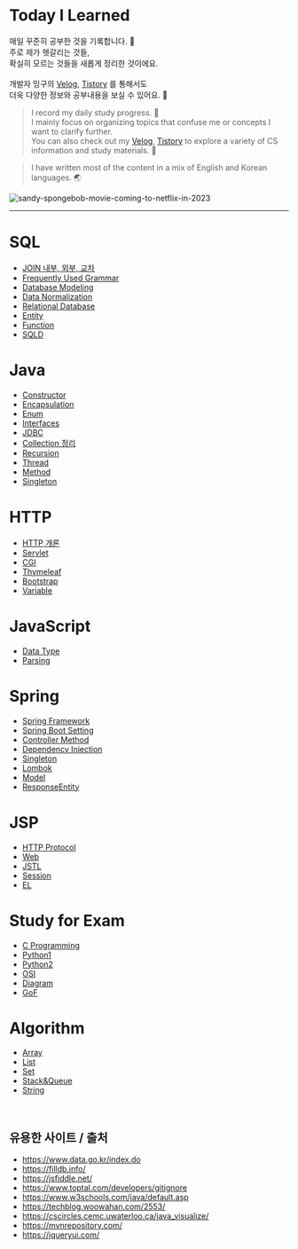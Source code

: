 # Today I Learned

매일 꾸준히 공부한 것을 기록합니다. 🌱 <br> 
주로 제가 헷갈리는 것들, <br> 
확실히 모르는 것들을 새롭게 정리한 것이에요.
<br> <br>
개발자 밍구의 [Velog](https://velog.io/@codingmingu), [Tistory](https://julie-mingu.tistory.com/) 를 통해서도 <br>
더욱 다양한 정보와 공부내용을 보실 수 있어요. 📖

>I record my daily study progress. 🌱 <br>
I mainly focus on organizing topics that confuse me or concepts I want to clarify further. <br> 
You can also check out my [Velog](https://velog.io/@codingmingu), [Tistory](https://julie-mingu.tistory.com/)  to explore a variety of CS information and study materials. 📖

> I have written most of the content in a mix of English and Korean languages. 🌏 

![sandy-spongebob-movie-coming-to-netflix-in-2023](https://github.com/julie-min/TIL/assets/130271406/ab4d59fc-a3e1-47d9-8a11-d7b6789e6ad6)

****
# SQL
- [JOIN 내부, 외부, 교차](SQL/3.%20JOIN.md)
- [Frequently Used Grammar](SQL/2.MySQL_grammar.md)
- [Database Modeling](SQL/4.%20Database%20Modeling.md)
- [Data Normalization](SQL/5.%20Data%20Normalization.md)
- [Relational Database](SQL/6.%20Relational%20Database.md)
- [Entity](SQL/Entity.md)
- [Function](SQL/Function.md)
- [SQLD](SQL/SQLD.md)

# Java
- [Constructor](Java/Constructor.md)
- [Encapsulation](Java/Encapsulation.md)
- [Enum](Java/Enum.md)
- [Interfaces](Java/Interface.md)
- [JDBC](Java/JDBC.md)
- [Collection 정리](Java/List_Array_Set.md)
- [Recursion](Java/Recursion.md)
- [Thread](Java/Thread.md)
- [Method](Java/Method.md)
- [Singleton](Java/Singleton.md)

# HTTP
- [HTTP 개론](Webapplication/HTTP.md)
- [Servlet](Webapplication/Servlet.md)
- [CGI](Webapplication/CGI.md)
- [Thymeleaf](Webapplication/Thymeleaf.md)
- [Bootstrap](JQuery/Bootstrap.md)
- [Variable](JQuery/variable.md)

# JavaScript
- [Data Type](JavaScript/DataType.mdDataType.md)
- [Parsing](JavaScript/JSONparsing.mdJSONparsing.md)

# Spring
- [Spring Framework](Spring/1.Spring%20Framework.md)
- [Spring Boot Setting](Spring/2.Spring%20Boot%20Setting.md)
- [Controller Method](Spring/3.%20Controller%20Method.md)
- [Dependency Injection](Spring/4.%20Dependency%20Injection.md)
- [Singleton](Spring/5.%20Singleton.md)
- [Lombok](Spring/Lombok.md)
- [Model](Spring/Model.md)
- [ResponseEntity](Spring/ResponseEntity.md)

# JSP
- [HTTP Protocol](JSP/HTTP_protocol.md)
- [Web](JSP/Web.md)
- [JSTL](JSTL.md)
- [Session](Session.md)
- [EL](EL.md)


# Study for Exam
- [C Programming](C_Programming/Exam_study.md)
- [Python1](Python/Exam_quiz.md)
- [Python2](Python/Exam_study.md)
- [OSI](Engineer_Information_Processing/OSI.md)
- [Diagram](Engineer_Information_Processing/Diagram.md)
- [GoF](Engineer_Information_Processing/GoF.md)

# Algorithm
- [Array](Array.md)
- [List](List.md)
- [Set](Set.md)
- [Stack&Queue](Stack&Queue.md)
- [String](String.md)
   
<br>

## 유용한 사이트 / 출처
- https://www.data.go.kr/index.do
- https://filldb.info/
- https://jsfiddle.net/
- https://www.toptal.com/developers/gitignore
- https://www.w3schools.com/java/default.asp 
- https://techblog.woowahan.com/2553/
- https://cscircles.cemc.uwaterloo.ca/java_visualize/
- https://mvnrepository.com/
- https://jqueryui.com/
